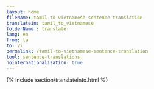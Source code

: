 ```yaml
---
layout: home
fileName: tamil-to-vietnamese-sentence-translation
translatein: tamil_to_vietnamese
folderName : translate
lang: en
from: ta
to: vi
permalink: /tamil-to-vietnamese-sentence-translation
tool: sentence-translations
nointernationalization: true
---
```

{% include section/translateinto.html %}
